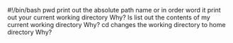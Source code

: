 #!/bin/bash
pwd print out the absolute path name or in order word it print out your current working directory
Why?
ls list out the contents of my current working directory
Why?
cd changes the working directory to home directory
Why?
